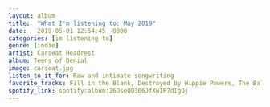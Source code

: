 ```yaml
---
layout: album
title:  "What I'm listening to: May 2019"
date:   2019-05-01 12:54:45 -0800
categories: [im listening to]
genre: [indie]
artist: Carseat Headrest
album: Teens of Denial
image: carseat.jpg
listen_to_it_for: Raw and intimate songwriting
favorite_tracks: Fill in the Blank, Destroyed by Hippie Powers, The Ballad of the Costa Concordia
spotify_link: spotify:album:26DseQO366JfXwIP7dIgQj
---
```


